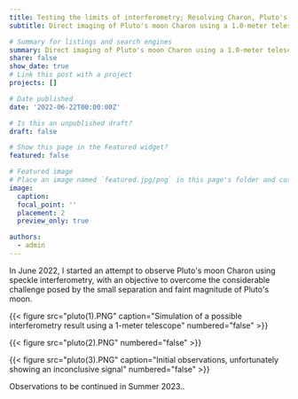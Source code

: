 ```yaml
---
title: Testing the limits of interferometry; Resolving Charon, Pluto's Moon
subtitle: Direct imaging of Pluto's moon Charon using a 1.0-meter telescope

# Summary for listings and search engines
summary: Direct imaging of Pluto's moon Charon using a 1.0-meter telescope
share: false
show_date: true
# Link this post with a project
projects: []

# Date published
date: '2022-06-22T00:00:00Z'

# Is this an unpublished draft?
draft: false

# Show this page in the Featured widget?
featured: false

# Featured image
# Place an image named `featured.jpg/png` in this page's folder and customize its options here.
image:
  caption: 
  focal_point: ''
  placement: 2
  preview_only: true

authors:
  - admin
---
```


In June 2022, I started an attempt to observe Pluto's moon Charon using speckle interferometry, with an objective to overcome the considerable challenge posed by the small separation and faint magnitude of Pluto's moon.

{{< figure src="pluto(1).PNG" caption="Simulation of a possible interferometry result using a 1-meter telescope" numbered="false" >}}

{{< figure src="pluto(2).PNG" numbered="false" >}}

{{< figure src="pluto(3).PNG" caption="Initial observations, unfortunately showing an inconclusive signal" numbered="false" >}}

Observations to be continued in Summer 2023..
